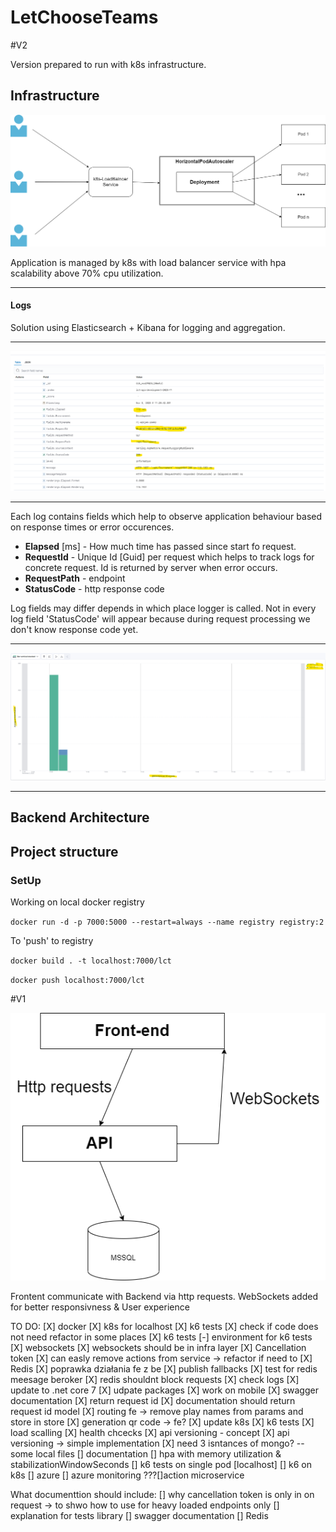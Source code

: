 # LetChooseTeams



#V2

Version prepared to run with k8s infrastructure.

## Infrastructure 

![alt text](https://github.com/AGranosik/LetChooseTeams/blob/main/images/v2-k8s.png)

Application is managed by k8s with load balancer service with hpa scalability above 70% cpu utilization.

---

#### Logs

Solution using Elasticsearch + Kibana for logging and aggregation.

---

![alt text](https://github.com/AGranosik/LetChooseTeams/blob/main/images/v2/v2-logs.png)

---

Each log contains fields which help to observe application behaviour based on response times or error occurences.

* **Elapsed** [ms] - How much time has passed since start fo request.
* **RequestId** - Unique Id [Guid] per request which helps to track logs for concrete request. Id is returned by server when error occurs.
* **RequestPath** - endpoint
* **StatusCode** - http response code

Log fields may differ depends in which place logger is called. Not in every log field 'StatusCode' will appear because during request processing we don't know response code yet.

---

![alt text](https://github.com/AGranosik/LetChooseTeams/blob/main/images/v2/v2-visualize.png)

---

## Backend Architecture



## Project structure

### SetUp
Working on local docker registry

`docker run -d -p 7000:5000 --restart=always --name registry registry:2`

To 'push' to registry

`docker build . -t localhost:7000/lct`

`docker push localhost:7000/lct` 

#V1



![alt text](https://github.com/AGranosik/LetChooseTeams/blob/event-sourcing/images/v1_architectures.png)

Frontent communicate with Backend via http requests.
WebSockets added for better responsivness & User experience


TO DO: 
[X] docker
[X] k8s for localhost
[X] k6 tests
[X] check if code does not need refactor in some places
[X] k6 tests
[-] environment for k6 tests
[X] websockets
[X] websockets should be in infra layer
[X] Cancellation token
[X] can easly remove actions from service -> refactor if need to
[X] Redis
[X] poprawka działania fe z be
[X] publish fallbacks
[X] test for redis meesage beroker
[X] redis shouldnt block requests
[X] check logs
[X] update to .net core 7
[X] udpate packages
[X] work on mobile
[X] swagger documentation
[X] return request id
[X] documentation should return request id model
[X] routing fe -> remove play names from params and store in store 
[X] generation qr code -> fe?
[X] update k8s
[X] k6 tests
[X] load scalling
[X] health chcecks
[X] api versioning - concept
[X] api versioning -> simple implementation
[X] need 3 isntances of mongo? -- some local files
[] documentation
[] hpa with memory utilization & stabilizationWindowSeconds
[] k6 tests on single pod [localhost]
[] k6 on k8s
[] azure
[] azure monitoring
???[]action microservice

What documenttion should include:
[] why cancellation token is only in on request -> to shwo how to use for heavy loaded endpoints only
[] explanation for tests library
[] swagger documentation
[] Redis